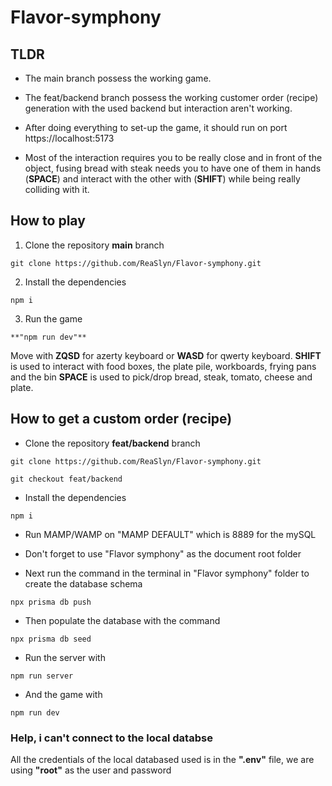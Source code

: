 # Flavor-symphony

## TLDR
- The main branch possess the working game.

- The feat/backend branch possess the working customer order (recipe) generation with the used backend but interaction aren't working.

- After doing everything to set-up the game, it should run on port https://localhost:5173

- Most of the interaction requires you to be really close and in front of the object, fusing bread with steak needs you to have one of them in hands (**SPACE**) and interact with the other with (**SHIFT**) while being really colliding with it.

## How to play
1. Clone the repository **main** branch
```
git clone https://github.com/ReaSlyn/Flavor-symphony.git
```

2. Install the dependencies
```
npm i
```

3. Run the game
```
**"npm run dev"**
```

Move with **ZQSD** for azerty keyboard or **WASD** for qwerty keyboard.
**SHIFT** is used to interact with food boxes, the plate pile, workboards, frying pans and the bin
**SPACE** is used to pick/drop bread, steak, tomato, cheese and plate.


## How to get a custom order (recipe)
- Clone the repository **feat/backend** branch
```
git clone https://github.com/ReaSlyn/Flavor-symphony.git
```
```
git checkout feat/backend
```

- Install the dependencies
```
npm i
```

- Run MAMP/WAMP on "MAMP DEFAULT" which is 8889 for the mySQL

- Don't forget to use "Flavor symphony" as the document root folder

- Next run the command in the terminal in "Flavor symphony" folder to create the database schema
```
npx prisma db push
```

- Then populate the database with the command
```
npx prisma db seed
```

- Run the server with
```
npm run server
```

- And the game with
```
npm run dev
```

### Help, i can't connect to the local databse
All the credentials of the local databased used is in the **".env"** file, we are using **"root"** as the user and password
